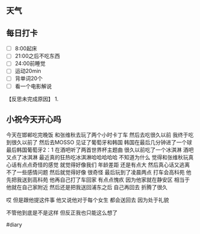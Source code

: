 ## 天气




## 每日打卡

- [ ] 8:00起床
- [ ] 21:00之后不吃东西
- [ ] 24:00前睡觉
- [ ] 运动20min
- [ ] 背单词20个
- [ ] 看一个电影解说

【反思未完成原因】
1. 

## 小祝今天开心吗
今天在邯郸吃完晚饭
和张维秋去玩了两个小时卡丁车
然后去吃很久以前
我终于吃到很久以前了
然后去MOSSO
见证了葡萄牙和韩国
韩国在最后几分钟进了一个球
最后韩国葡萄牙2：1
在酒吧听了两首世界杯主题曲
很久以前吃了一个冰淇淋
酒吧又点了冰淇淋
最近真的狂热吃冰淇淋哈哈哈哈哈
不知道为什么
觉得和张维秋玩真心话有点点奇怪的感觉
就觉得好像我们
年龄差距
还是有点大
然后真心话又逃离不了一些感情问题
然后就觉得好像
很奇怪
最后玩到了凌晨两点
打车会高科苑
他先把我送到高科苑
他再自己打了车回家
有点点愧疚
因为他家就在静安区
相当于他就在自己家附近
然后还是把我送回浦东之后
自己再回去
折腾了很久

哎 但是跟他提这件事
他又说他对于每个女生
都会送回去
因为处于礼貌

不管他到底是不是这样
但反正我也只能这么想了

#diary